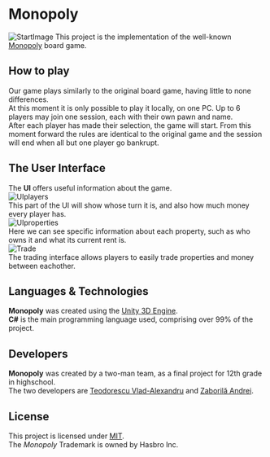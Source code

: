 # Monopoly  
![StartImage](https://github.com/vladvlad00/monopol/tree/master/Pictures/PlayScreen.png)
This project is the implementation of the well-known [Monopoly](https://en.wikipedia.org/wiki/Monopoly_(game)) board game.  
## How to play  
Our game plays similarly to the original board game, having little to none differences.  
At this moment it is only possible to play it locally, on one PC.  Up to 6 players may join one session, each with their own pawn and name.  
After each player has made their selection, the game will start. From this moment forward the rules are identical to the original game and the session will end when all but one player go bankrupt.  
## The User Interface
The **UI** offers useful information about the game.  
![UIplayers](https://github.com/vladvlad00/monopol/tree/master/Pictures/UIplayers.png)  
This part of the UI will show whose turn it is, and also how much money every player has.  
![UIproperties](https://github.com/vladvlad00/monopol/tree/master/Pictures/PropSit.png)  
Here we can see specific information about each property, such as who owns it and what its current rent is.  
![Trade](https://github.com/vladvlad00/monopol/tree/master/Pictures/Trade.png)  
The trading interface allows players to easily trade properties and money between eachother.  
## Languages & Technologies
**Monopoly** was created using the [Unity 3D Engine](https://unity.com/).  
**C#** is the main programming language used, comprising over 99% of the project.  
## Developers
**Monopoly** was created by a two-man team, as a final project for 12th grade in highschool.  
The two developers are [Teodorescu Vlad-Alexandru](https://github.com/vladvlad00) and [Zaborilă Andrei](https://github.com/Andreizabo).  
## License  
This project is licensed under [MIT](https://github.com/vladvlad00/monopol/blob/master/LICENSE.md).  
The *Monopoly* Trademark is owned by Hasbro Inc.  
